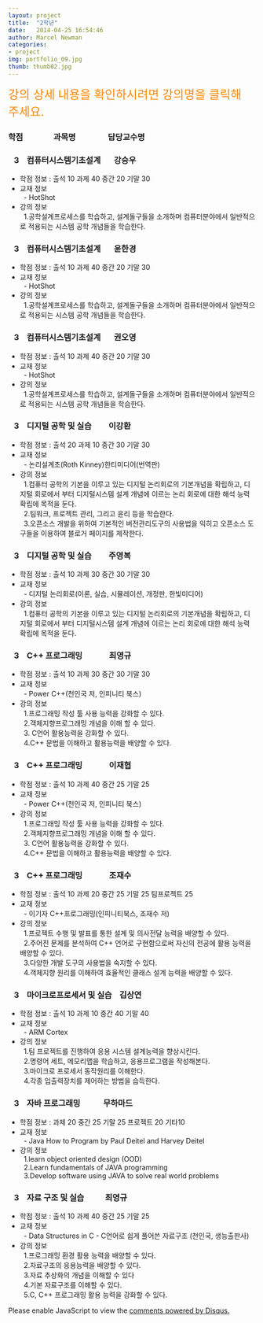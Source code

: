 ```yaml
---  
layout: project  
title:  "2학년"  
date:   2014-04-25 16:54:46  
author: Marcel Newman  
categories:  
- project  
img: portfolio_09.jpg  
thumb: thumb02.jpg   
---  
```

 <font size="5" color="#FD8704">강의 상세 내용을 확인하시려면 강의명을 클릭해 주세요.</font>
 <h3>학점  &nbsp;&nbsp;&nbsp;&nbsp;&nbsp;&nbsp;&nbsp;&nbsp;&nbsp;&nbsp;&nbsp;&nbsp;&nbsp;&nbsp;  과목명 &nbsp;&nbsp;&nbsp;&nbsp;&nbsp;&nbsp;&nbsp; &nbsp;&nbsp;&nbsp;&nbsp;&nbsp;&nbsp;&nbsp;  담당교수명</h3>


<head>

 <script type="text/javascript" src="http://ajax.googleapis.com/ajax/libs/jquery/1.5.2/jquery.min.js"></script> 
 <script type="text/javascript"> </script>

</head>



<body>

<div>
    <h3 class = "trigger">&nbsp;&nbsp;&nbsp;3  &nbsp;&nbsp;  컴퓨터시스템기초설계  &nbsp;&nbsp;&nbsp;&nbsp;&nbsp;  강승우</h3> 
    <ul class = "toggle">
        <li>학점 정보 : 출석 10 과제 40 중간 20 기말 30</li>
        <li>교재 정보 <br>
        &nbsp;&nbsp;- HotShot<br></li>
       <li> 강의 정보  <br>
        &nbsp;&nbsp;1.공학설계프로세스를 학습하고, 설계돌구들을 소개하며 컴퓨터분야에서 일반적으로 적용되는 시스템 공학 개념들을 학습한다.  </li>
    </ul>
</div>
<div>
    <h3 class = "trigger">&nbsp;&nbsp;&nbsp;3  &nbsp;&nbsp;  컴퓨터시스템기초설계  &nbsp;&nbsp;&nbsp;&nbsp;&nbsp;  윤한경</h3> 
    <ul class = "toggle">
        <li>학점 정보 : 출석 10 과제 40 중간 20 기말 30</li>
        <li>교재 정보 <br>
        &nbsp;&nbsp;- HotShot<br></li>
       <li> 강의 정보  <br>
        &nbsp;&nbsp;1.공학설계프로세스를 학습하고, 설계돌구들을 소개하며 컴퓨터분야에서 일반적으로 적용되는 시스템 공학 개념들을 학습한다.  </li>
    </ul>
</div>
<div>
     <h3 class = "trigger">&nbsp;&nbsp;&nbsp;3  &nbsp;&nbsp;  컴퓨터시스템기초설계  &nbsp;&nbsp;&nbsp;&nbsp;&nbsp;  권오영</h3> 
    <ul class = "toggle">
        <li>학점 정보 : 출석 10 과제 40 중간 20 기말 30</li>
        <li>교재 정보 <br>
        &nbsp;&nbsp;- HotShot<br></li>
       <li> 강의 정보  <br>
        &nbsp;&nbsp;1.공학설계프로세스를 학습하고, 설계돌구들을 소개하며 컴퓨터분야에서 일반적으로 적용되는 시스템 공학 개념들을 학습한다.  </li>
    </ul>
    <h3 class = "trigger">&nbsp;&nbsp;&nbsp;3  &nbsp;&nbsp;  디지털 공학 및 실습  &nbsp;&nbsp;&nbsp;&nbsp;&nbsp;&nbsp;&nbsp;  이강환</h3>
    <ul class = "toggle">
        <li>학점 정보 : 출석 20 과제 10 중간 30 기말 30</li>
        <li>교재 정보 <br>
        &nbsp;&nbsp;- 논리설계초(Roth Kinney)한티미디어(번역판)<br></li>
       <li> 강의 정보  <br>
        &nbsp;&nbsp;1.컴퓨터 공학의 기본을 이루고 있는 디지털 논리회로의 기본개념을 확립하고, 디지털 회로에서 부터 디지털시스템 설계 개념에 이르는 논리 회로에 대한 해석 능력 확립에 목적을 둔다.  <br>
        &nbsp;&nbsp;2.팀워크, 프로젝트 관리, 그리고 윤리 등을 학습한다.  <br>
        &nbsp;&nbsp;3.오픈소스 개발을 위하여 기본적인 버전관리도구의 사용법을 익히고 오픈소스 도구들을 이용하여 블로거 페이지를 제작한다.  <br></li>
    </ul>
</div>
<div>
    <h3 class = "trigger">&nbsp;&nbsp;&nbsp;3  &nbsp;&nbsp;  디지털 공학 및 실습  &nbsp;&nbsp;&nbsp;&nbsp;&nbsp;&nbsp;&nbsp;  주영복</h3>
    <ul class = "toggle">
        <li>학점 정보 : 출석 10 과제 30 중간 30 기말 30</li>
        <li>교재 정보 <br>
        &nbsp;&nbsp;- 디지털 논리회로(이론, 실습, 시뮬레이션, 개정판, 한빛미디어)<br></li>
       <li> 강의 정보  <br>
        &nbsp;&nbsp;1.컴퓨터 공학의 기본을 이루고 있는 디지털 논리회로의 기본개념을 확립하고, 디지털 회로에서 부터 디지털시스템 설계 개념에 이르는 논리 회로에 대한 해석 능력 확립에 목적을 둔다.  <br></li>
    </ul>
    <h3 class = "trigger">&nbsp;&nbsp;&nbsp;3  &nbsp;&nbsp;  C++ 프로그래밍  &nbsp;&nbsp;&nbsp;&nbsp;&nbsp;&nbsp;&nbsp;&nbsp;&nbsp;&nbsp;&nbsp;&nbsp;  최영규</h3>
    <ul class = "toggle">
        <li>학점 정보 : 출석 10 과제 30 중간 30 기말 30</li>
        <li>교재 정보 <br>
        &nbsp;&nbsp;- Power C++(천인국 저, 인피니티 북스)<br></li>
       <li> 강의 정보  <br>
        &nbsp;&nbsp;1.프로그래밍 작성 툴 사용 능력을 강화할 수 있다.  <br>
        &nbsp;&nbsp;2.객체지향프로그래밍 개념을 이해 할 수 있다. <br>
        &nbsp;&nbsp;3. C언어 활용능력을 강화할 수 있다.<br>
        &nbsp;&nbsp;4.C++ 문법을 이해하고 활용능력을 배양할 수 있다.<br></li>
    </ul>
    <h3 class = "trigger">&nbsp;&nbsp;&nbsp;3  &nbsp;&nbsp;  C++ 프로그래밍  &nbsp;&nbsp;&nbsp;&nbsp;&nbsp;&nbsp;&nbsp;&nbsp;&nbsp;&nbsp;&nbsp;&nbsp;  이재협</h3>
    <ul class = "toggle">
        <li>학점 정보 : 출석 10 과제 40 중간 25 기말 25</li>
        <li>교재 정보 <br>
        &nbsp;&nbsp;- Power C++(천인국 저, 인피니티 북스)<br></li>
       <li> 강의 정보  <br>
        &nbsp;&nbsp;1.프로그래밍 작성 툴 사용 능력을 강화할 수 있다.  <br>
        &nbsp;&nbsp;2.객체지향프로그래밍 개념을 이해 할 수 있다. <br>
        &nbsp;&nbsp;3. C언어 활용능력을 강화할 수 있다.<br>
        &nbsp;&nbsp;4.C++ 문법을 이해하고 활용능력을 배양할 수 있다.<br></li>
    </ul>
    <h3 class = "trigger">&nbsp;&nbsp;&nbsp;3  &nbsp;&nbsp;  C++ 프로그래밍  &nbsp;&nbsp;&nbsp;&nbsp;&nbsp;&nbsp;&nbsp;&nbsp;&nbsp;&nbsp;&nbsp;&nbsp;  조재수</h3>
    <ul class = "toggle">
        <li>학점 정보 : 출석 10 과제 20 중간 25 기말 25 팀프로젝트 25</li>
        <li>교재 정보 <br>
        &nbsp;&nbsp;- 이기자 C++프로그래밍(인피니티북스, 조재수 저)<br></li>
       <li> 강의 정보  <br>
        &nbsp;&nbsp;1.프로젝트 수행 및 발표를 통한 설계 및 의사전달 능력을 배양할 수 있다.  <br>
        &nbsp;&nbsp;2.주어진 문제를 분석하여 C++ 언어로 구현함으로써 자신의 전공에 활용 능력을 배양할 수 있다. <br>
        &nbsp;&nbsp;3.다양한 개발 도구의 사용법을 숙지할 수 있다.<br>
        &nbsp;&nbsp;4.객체지향 원리를 이해하여 효율적인 클래스 설계 능력을 배양할 수 있다.<br></li>
    </ul>
    <h3 class = "trigger">&nbsp;&nbsp;&nbsp;3  &nbsp;&nbsp;  마이크로프로세서 및 실습  &nbsp;&nbsp;  김상연</h3>
    <ul class = "toggle">
        <li>학점 정보 : 출석 10 과제 10 중간 40 기말 40</li>
        <li>교재 정보 <br>
        &nbsp;&nbsp;- ARM Cortex<br></li>
       <li> 강의 정보  <br>
        &nbsp;&nbsp;1.팀 프로젝트를 진행하여 응용 시스템 설계능력을 향상시킨다.  <br>
        &nbsp;&nbsp;2.명령어 세트, 메모리맵을 학습하고, 응용프로그램을 작성해본다. <br>
        &nbsp;&nbsp;3.마이크로 프로세서 동작원리를 이해한다.<br>
        &nbsp;&nbsp;4.각종 입출력장치를 제어하는 방법을 습득한다.<br></li>
    </ul>
    <h3 class = "trigger">&nbsp;&nbsp;&nbsp;3  &nbsp;&nbsp;  자바 프로그래밍  &nbsp;&nbsp;&nbsp;&nbsp;&nbsp;&nbsp;&nbsp;&nbsp;&nbsp;&nbsp;  무하마드</h3>
    <ul class = "toggle">
        <li>학점 정보 : 과제 20 중간 25 기말 25 프로젝트 20 기타10</li>
        <li>교재 정보 <br>
        &nbsp;&nbsp;- Java How to Program by Paul Deitel and Harvey Deitel<br></li>
       <li> 강의 정보  <br>
        &nbsp;&nbsp;1.learn object oriented design (OOD)  <br>
        &nbsp;&nbsp;2.Learn fundamentals of JAVA programming <br>
        &nbsp;&nbsp;3.Develop software using JAVA to solve real world problems<br></li>
    </ul>
    <h3 class = "trigger">&nbsp;&nbsp;&nbsp;3  &nbsp;&nbsp;  자료 구조 및 실습  &nbsp;&nbsp;&nbsp;&nbsp;&nbsp;&nbsp;&nbsp;&nbsp;&nbsp;  최영규</h3>
    <ul class = "toggle">
        <li>학점 정보 : 출석 10 과제 40 중간 25 기말 25</li>
        <li>교재 정보 <br>
        &nbsp;&nbsp;- Data Structures in C - C언어로 쉽게 풀어쓴 자료구조 (천인국, 생능출판사)<br></li>
       <li> 강의 정보  <br>
        &nbsp;&nbsp;1.프로그래밍 환경 활용 능력을 배양할 수 있다.  <br>
        &nbsp;&nbsp;2.자료구조의 응용능력을 배양할 수 있다.  <br>
        &nbsp;&nbsp;3.자료 추상화의 개념을 이해할 수 있다<br>
        &nbsp;&nbsp;4.기본 자료구조를 이해할 수 있다.<br>
        &nbsp;&nbsp;5.C, C++ 프로그래밍 활용 능력을 강화할 수 있다.<br></li>
    </ul>
</div>

<div id="disqus_thread"></div>
<script type="text/javascript">
    /* * * CONFIGURATION VARIABLES * * */
    var disqus_shortname = '6blogdisqus';
    
    /* * * DON'T EDIT BELOW THIS LINE * * */
    (function() {
        var dsq = document.createElement('script'); dsq.type = 'text/javascript'; dsq.async = true;
        dsq.src = '//' + disqus_shortname + '.disqus.com/embed.js';
        (document.getElementsByTagName('head')[0] || document.getElementsByTagName('body')[0]).appendChild(dsq);
    })();
</script>
<noscript>Please enable JavaScript to view the <a href="https://disqus.com/?ref_noscript" rel="nofollow">comments powered by Disqus.</a></noscript>
<script type="text/javascript">
    /* * * CONFIGURATION VARIABLES * * */
    var disqus_shortname = '6blogdisqus';
    
    /* * * DON'T EDIT BELOW THIS LINE * * */
    (function () {
        var s = document.createElement('script'); s.async = true;
        s.type = 'text/javascript';
        s.src = '//' + disqus_shortname + '.disqus.com/count.js';
        (document.getElementsByTagName('HEAD')[0] || document.getElementsByTagName('BODY')[0]).appendChild(s);
    }());
</script>

<script>

$(".toggle").slideUp();
$(".trigger").click(function () {
    $(this).next(".toggle").slideToggle("slow");
});

</script>
</body>
